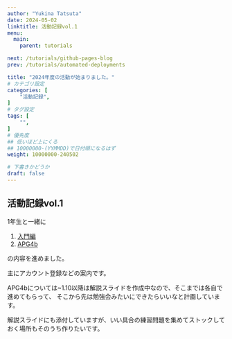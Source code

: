 ```yaml
---
author: "Yukina Tatsuta"
date: 2024-05-02
linktitle: 活動記録vol.1
menu:
  main:
    parent: tutorials

next: /tutorials/github-pages-blog
prev: /tutorials/automated-deployments

title: "2024年度の活動が始まりました。"
# カテゴリ設定
categories: [
    "活動記録",
]
# タグ設定
tags: [
    "",
]
# 優先度
## 低いほど上にくる
## 10000000-(YYMMDD)で日付順になるはず
weight: 10000000-240502

# 下書きかどうか
draft: false
---
```


## 活動記録vol.1
1年生と一緒に

1. [入門編](../../docs/roadmap/01_start_from_here)
2. [APG4b](https://atcoder.jp/contests/APG4b)

の内容を進めました。  

主にアカウント登録などの案内です。

APG4bについては\~1.10以降は解説スライドを作成中なので、そこまでは各自で進めてもらって、
そこから先は勉強会みたいにできたらいいなと計画しています。

解説スライドにも添付していますが、いい具合の練習問題を集めてストックしておく場所もそのうち作りたいです。